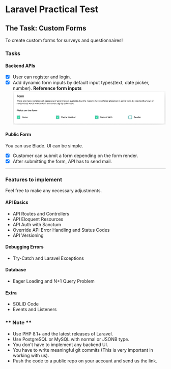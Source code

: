 # Laravel Practical Test

## The Task: Custom Forms

To create custom forms for surveys and questionnaires!

### Tasks

#### Backend APIs
- [x] User can register and login.
- [x] Add dynamic form inputs by default input types(text, date picker, number).
  **Reference form inputs**
  <img alt="form-setting" src="form-setting.png">

#### Public Form
You can use Blade. UI can be simple.

- [x] Customer can submit a form depending on the form render.
- [x] After submitting the form, API has to send mail.

<hr>

### Features to implement
Feel free to make any necessary adjustments.

#### API Basics
- API Routes and Controllers
- API Eloquent Resources
- API Auth with Sanctum
- Override API Error Handling and Status Codes
- API Versioning

#### Debugging Errors
- Try-Catch and Laravel Exceptions

#### Database
- Eager Loading and N+1 Query Problem

#### Extra
- SOLID Code
- Events and Listeners

### ** Note **
- Use PHP 8.1+ and the latest releases of Laravel.
- Use PostgreSQL or MySQL with normal or JSONB type.
- You don't have to implement any backend UI.
- You have to write meaningful git commits (This is very important in working with us).
- Push the code to a public repo on your account and send us the link.
